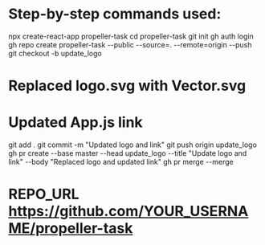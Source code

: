 # Step-by-step commands used:

npx create-react-app propeller-task
cd propeller-task
git init
gh auth login
gh repo create propeller-task --public --source=. --remote=origin --push
git checkout -b update_logo

# Replaced logo.svg with Vector.svg
# Updated App.js link

git add .
git commit -m "Updated logo and link"
git push origin update_logo
gh pr create --base master --head update_logo --title "Update logo and link" --body "Replaced logo and updated link"
gh pr merge --merge

# REPO_URL https://github.com/YOUR_USERNAME/propeller-task
